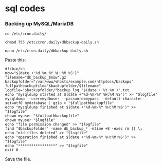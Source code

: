 # sql codes

### Backing up MySQL/MariaDB

`cd /etc/cron.daily/`

`chmod 755 /etc/cron.daily/dbbackup-daily.sh`

`nano /etc/cron.daily/dbbackup-daily.sh`

Paste this:

```
#!/bin/sh
now="$(date +'%d_%m_%Y_%H_%M_%S')"
filename="db_backup_$now".gz
backupfolder="/var/www/vhosts/example.com/httpdocs/backups"
fullpathbackupfile="$backupfolder/$filename"
logfile="$backupfolder/"backup_log_"$(date +'%Y_%m')".txt
echo "mysqldump started at $(date +'%d-%m-%Y %H:%M:%S')" >> "$logfile"
mysqldump --user=mydbuser --password=mypass --default-character-set=utf8 mydatabase | gzip > "$fullpathbackupfile"
echo "mysqldump finished at $(date +'%d-%m-%Y %H:%M:%S')" >> "$logfile"
chown myuser "$fullpathbackupfile"
chown myuser "$logfile"
echo "file permission changed" >> "$logfile"
find "$backupfolder" -name db_backup_* -mtime +8 -exec rm {} \;
echo "old files deleted" >> "$logfile"
echo "operation finished at $(date +'%d-%m-%Y %H:%M:%S')" >> "$logfile"
echo "*****************" >> "$logfile"
exit 0
```

Save the file.
